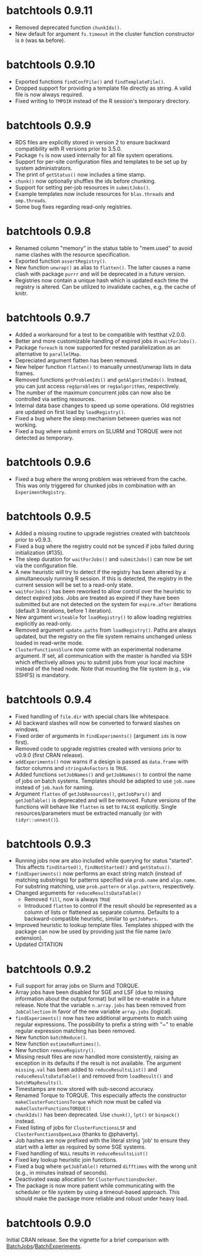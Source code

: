 # batchtools 0.9.11

* Removed deprecated function `chunkIds()`.
* New default for argument `fs.timeout` in the cluster function constructor is `0` (was `NA` before).

# batchtools 0.9.10

* Exported functions `findConfFile()` and `findTemplateFile()`.
* Dropped support for providing a template file directly as string. A valid file is now always required.
* Fixed writing to `TMPDIR` instead of the R session's temporary directory.

# batchtools 0.9.9

* RDS files are explicitly stored in version 2 to ensure backward compatibility with R versions prior to 3.5.0.
* Package `fs` is now used internally for all file system operations.
* Support for per-site configuration files and templates to be set up by system administrators.
* The print of `getStatus()` now includes a time stamp.
* `chunk()` now optionally shuffles the ids before chunking.
* Support for setting per-job resources in `submitJobs()`.
* Example templates now include resources for `blas.threads` and `omp.threads`.
* Some bug fixes regarding read-only registries.

# batchtools 0.9.8

* Renamed column "memory" in the status table to "mem.used" to avoid name clashes with the resource specification.
* Exported function `assertRegistry()`.
* New function `unwrap()` as alias to `flatten()`.
  The latter causes a name clash with package `purrr` and will be deprecated in a future version.
* Registries now contain a unique hash which is updated each time the registry is altered.
  Can be utilized to invalidate caches, e.g. the cache of knitr.

# batchtools 0.9.7

* Added a workaround for a test to be compatible with testthat v2.0.0.
* Better and more customizable handling of expired jobs in `waitForJobs()`.
* Package `foreach` is now supported for nested parallelization as an alternative to `parallelMap`.
* Depreciated argument flatten has been removed.
* New helper function `flatten()` to manually unnest/unwrap lists in data frames.
* Removed functions `getProblemIds()` and `getAlgorithmIds()`.
  Instead, you can just access `reg$problems` or `reg$algorithms`, respectively.
* The number of the maximum concurrent jobs can now also be controlled via setting resources.
* Internal data base changes to speed up some operations.
  Old registries are updated on first load by `loadRegistry()`.
* Fixed a bug where the sleep mechanism between queries was not working.
* Fixed a bug where submit errors on SLURM and TORQUE were not detected as temporary.

# batchtools 0.9.6

* Fixed a bug where the wrong problem was retrieved from the cache. This was only triggered for chunked jobs in
  combination with an `ExperimentRegistry`.

# batchtools 0.9.5

* Added a missing routine to upgrade registries created with batchtools prior to v0.9.3.
* Fixed a bug where the registry could not be synced if jobs failed during initialization (#135).
* The sleep duration for `waitForJobs()` and `submitJobs()` can now be set via the configuration file.
* A new heuristic will try to detect if the registry has been altered by a simultaneously running R session.
  If this is detected, the registry in the current session will be set to a read-only state.
* `waitForJobs()` has been reworked to allow control over the heuristic to detect expired jobs.
  Jobs are treated as expired if they have been submitted but are not detected on the system for `expire.after` iterations
  (default 3 iterations, before 1 iteration).
* New argument `writeable` for `loadRegistry()` to allow loading registries explicitly as read-only.
* Removed argument `update.paths` from `loadRegistry()`.
  Paths are always updated, but the registry on the file system remains unchanged unless loaded in read-write mode.
* `ClusterFunctionsSlurm` now come with an experimental nodename argument. If set, all communication with the master is
  handled via SSH which effectively allows you to submit jobs from your local machine instead of the head node.
  Note that mounting the file system (e.g., via SSHFS) is mandatory.

# batchtools 0.9.4

* Fixed handling of `file.dir` with special chars like whitespace.
* All backward slashes will now be converted to forward slashes on windows.
* Fixed order of arguments in `findExperiments()` (argument `ids` is now first).
* Removed code to upgrade registries created with versions prior to v0.9.0 (first CRAN release).
* `addExperiments()` now warns if a design is passed as `data.frame` with factor columns and `stringsAsFactors` is `TRUE`.
* Added functions `setJobNames()` and `getJobNames()` to control the name of jobs on batch systems.
  Templates should be adapted to use `job.name` instead of `job.hash` for naming.
* Argument `flatten` of `getJobResources()`, `getJobPars()` and `getJobTable()` is deprecated and will be removed.
  Future versions of the functions will behave like `flatten` is set to `FALSE` explicitly.
  Single resources/parameters must be extracted manually (or with `tidyr::unnest()`).

# batchtools 0.9.3

* Running jobs now are also included while querying for status "started". This affects `findStarted()`, `findNotStarted()` and `getStatus()`.
* `findExperiments()` now performs an exact string match (instead of matching substrings) for patterns specified via `prob.name` and `algo.name`.
  For substring matching, use `prob.pattern` or `algo.pattern`, respectively.
* Changed arguments for `reduceResultsDataTable()`
    * Removed `fill`, now is always `TRUE`
    * Introduced `flatten` to control if the result should be represented as a column of lists or flattened as separate columns.
      Defaults to a backward-compatible heuristic, similar to `getJobPars`.
* Improved heuristic to lookup template files.
  Templates shipped with the package can now be used by providing just the file name (w/o extension).
* Updated CITATION

# batchtools 0.9.2

* Full support for array jobs on Slurm and TORQUE.
* Array jobs have been disabled for SGE and LSF (due to missing information about the output format) but will be re-enable in a future release.
  Note that the variable `n.array.jobs` has been removed from `JobCollection` in favor of the new variable `array.jobs` (logical).
* `findExperiments()` now has two additional arguments to match using regular expressions.
  The possibility to prefix a string with "~" to enable regular expression matching has been removed.
* New function `batchReduce()`.
* New function `estimateRuntimes()`.
* New function `removeRegistry()`.
* Missing result files are now handled more consistently, raising an exception in its defaults if the result is not available.
  The argument `missing.val` has been added to `reduceResultsList()` and `reduceResultsDataTable()` and removed from `loadResult()` and `batchMapResults()`.
* Timestamps are now stored with sub-second accuracy.
* Renamed Torque to TORQUE. This especially affects the constructor `makeClusterFunctionsTorque` which now must be called via `makeClusterFunctionsTORQUE()`
* `chunkIds()` has been deprecated. Use `chunk()`, `lpt()` or `binpack()` instead.
* Fixed listing of jobs for `ClusterFunctionsLSF` and `ClusterFunctionsOpenLava` (thanks to @phaverty).
* Job hashes are now prefixed with the literal string 'job' to ensure they start with a letter as required by some SGE systems.
* Fixed handling of `NULL` results in `reduceResultsList()`
* Fixed key lookup heuristic join functions.
* Fixed a bug where `getJobTable()` returned `difftimes` with the wrong unit (e.g., in minutes instead of seconds).
* Deactivated swap allocation for `ClusterFunctionsDocker`.
* The package is now more patient while communicating with the scheduler or file system by using a timeout-based approach.
  This should make the package more reliable and robust under heavy load.

# batchtools 0.9.0

Initial CRAN release.
See the vignette for a brief comparison with [BatchJobs](https://cran.r-project.org/package=BatchJobs)/[BatchExperiments](https://cran.r-project.org/package=BatchExperiments).

